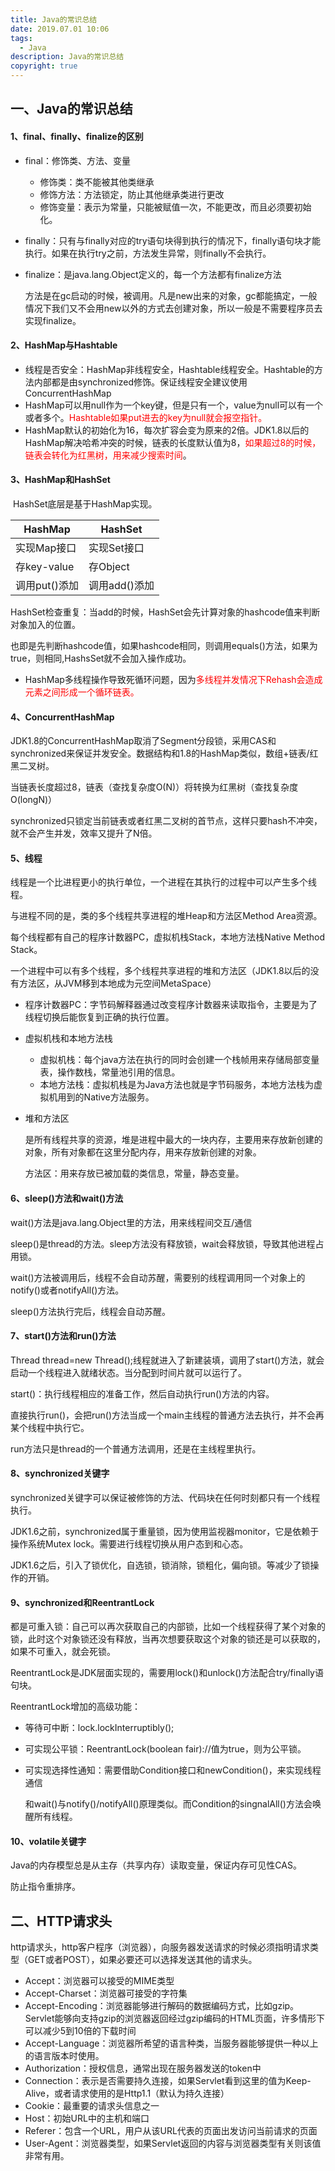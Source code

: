 ```yaml
---
title: Java的常识总结
date: 2019.07.01 10:06
tags:
  - Java
description: Java的常识总结
copyright: true
---
```


## 一、Java的常识总结

#### 1、final、finally、finalize的区别

- final：修饰类、方法、变量
  - 修饰类：类不能被其他类继承
  - 修饰方法：方法锁定，防止其他继承类进行更改
  - 修饰变量：表示为常量，只能被赋值一次，不能更改，而且必须要初始化。

- finally：只有与finally对应的try语句块得到执行的情况下，finally语句块才能执行。如果在执行try之前，方法发生异常，则finally不会执行。

- finalize：是java.lang.Object定义的，每一个方法都有finalize方法

  方法是在gc启动的时候，被调用。凡是new出来的对象，gc都能搞定，一般情况下我们又不会用new以外的方式去创建对象，所以一般是不需要程序员去实现finalize。

#### 2、HashMap与Hashtable

- 线程是否安全：HashMap非线程安全，Hashtable线程安全。Hashtable的方法内部都是由synchronized修饰。保证线程安全建议使用ConcurrentHashMap
- HashMap可以用null作为一个key键，但是只有一个，value为null可以有一个或者多个。<font color=red>Hashtable如果put进去的key为null就会报空指针。</font>
- HashMap默认的初始化为16，每次扩容会变为原来的2倍。JDK1.8以后的HashMap解决哈希冲突的时候，链表的长度默认值为8，<font color=red>如果超过8的时候，链表会转化为红黑树，用来减少搜索时间</font>。

#### 3、HashMap和HashSet

​	HashSet底层是基于HashMap实现。

| HashMap       | HashSet       |
| ------------- | ------------- |
| 实现Map接口   | 实现Set接口   |
| 存key-value   | 存Object      |
| 调用put()添加 | 调用add()添加 |

HashSet检查重复：当add的时候，HashSet会先计算对象的hashcode值来判断对象加入的位置。

也即是先判断hashcode值，如果hashcode相同，则调用equals()方法，如果为true，则相同,HashsSet就不会加入操作成功。

- HashMap多线程操作导致死循环问题，因为<font color=red>多线程并发情况下Rehash会造成元素之间形成一个循环链表。</font>

#### 4、ConcurrentHashMap

JDK1.8的ConcurrentHashMap取消了Segment分段锁，采用CAS和synchronized来保证并发安全。数据结构和1.8的HashMap类似，数组+链表/红黑二叉树。

当链表长度超过8，链表（查找复杂度O(N)）将转换为红黑树（查找复杂度O(longN)）

synchronized只锁定当前链表或者红黑二叉树的首节点，这样只要hash不冲突，就不会产生并发，效率又提升了N倍。

#### 5、线程

线程是一个比进程更小的执行单位，一个进程在其执行的过程中可以产生多个线程。

与进程不同的是，类的多个线程共享进程的堆Heap和方法区Method Area资源。

每个线程都有自己的程序计数器PC，虚拟机栈Stack，本地方法栈Native Method Stack。

一个进程中可以有多个线程，多个线程共享进程的堆和方法区（JDK1.8以后的没有方法区，从JVM移到本地成为元空间MetaSpace）

- 程序计数器PC：字节码解释器通过改变程序计数器来读取指令，主要是为了线程切换后能恢复到正确的执行位置。

- 虚拟机栈和本地方法栈
  - 虚拟机栈：每个java方法在执行的同时会创建一个栈帧用来存储局部变量表，操作数栈，常量池引用的信息。
  - 本地方法栈：虚拟机栈是为Java方法也就是字节码服务，本地方法栈为虚拟机用到的Native方法服务。

- 堆和方法区

  是所有线程共享的资源，堆是进程中最大的一块内存，主要用来存放新创建的对象，所有对象都在这里分配内存，用来存放新创建的对象。

  方法区：用来存放已被加载的类信息，常量，静态变量。

#### 6、sleep()方法和wait()方法

wait()方法是java.lang.Object里的方法，用来线程间交互/通信

sleep()是thread的方法。sleep方法没有释放锁，wait会释放锁，导致其他进程占用锁。

wait()方法被调用后，线程不会自动苏醒，需要别的线程调用同一个对象上的notify()或者notifyAll()方法。

sleep()方法执行完后，线程会自动苏醒。

#### 7、start()方法和run()方法

Thread thread=new Thread();线程就进入了新建装填，调用了start()方法，就会启动一个线程进入就绪状态。当分配到时间片就可以运行了。

start()：执行线程相应的准备工作，然后自动执行run()方法的内容。

直接执行run()，会把run()方法当成一个main主线程的普通方法去执行，并不会再某个线程中执行它。

run方法只是thread的一个普通方法调用，还是在主线程里执行。

#### 8、synchronized关键字

synchronized关键字可以保证被修饰的方法、代码块在任何时刻都只有一个线程执行。

JDK1.6之前，synchronized属于重量锁，因为使用监视器monitor，它是依赖于操作系统Mutex lock。需要进行线程切换从用户态到和心态。

JDK1.6之后，引入了锁优化，自选锁，锁消除，锁粗化，偏向锁。等减少了锁操作的开销。

#### 9、synchronized和ReentrantLock

都是可重入锁：自己可以再次获取自己的内部锁，比如一个线程获得了某个对象的锁，此时这个对象锁还没有释放，当再次想要获取这个对象的锁还是可以获取的，如果不可重入，就会死锁。

ReentrantLock是JDK层面实现的，需要用lock()和unlock()方法配合try/finally语句块。

ReentrantLock增加的高级功能：

- 等待可中断：lock.lockInterruptibly();

- 可实现公平锁：ReentrantLock(boolean fair)://值为true，则为公平锁。

- 可实现选择性通知：需要借助Condition接口和newCondition()，来实现线程通信

  和wait()与notify()/notifyAll()原理类似。而Condition的singnalAll()方法会唤醒所有线程。

#### 10、volatile关键字

Java的内存模型总是从主存（共享内存）读取变量，保证内存可见性CAS。

防止指令重排序。

## 二、HTTP请求头

http请求头，http客户程序（浏览器），向服务器发送请求的时候必须指明请求类型（GET或者POST），如果必要还可以选择发送其他的请求头。

- Accept：浏览器可以接受的MIME类型
- Accept-Charset：浏览器可接受的字符集
- Accept-Encoding：浏览器能够进行解码的数据编码方式，比如gzip。Servlet能够向支持gzip的浏览器返回经过gzip编码的HTML页面，许多情形下可以减少5到10倍的下载时间
- Accept-Language：浏览器所希望的语言种类，当服务器能够提供一种以上的语言版本时使用。
- Authorization：授权信息，通常出现在服务器发送的token中
- Connection：表示是否需要持久连接，如果Servlet看到这里的值为Keep-Alive，或者请求使用的是Http1.1（默认为持久连接）
- Cookie：最重要的请求头信息之一
- Host：初始URL中的主机和端口
- Referer：包含一个URL，用户从该URL代表的页面出发访问当前请求的页面
- User-Agent：浏览器类型，如果Servlet返回的内容与浏览器类型有关则该值非常有用。